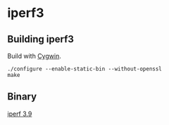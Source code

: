 # iperf3

## Building iperf3

Build with [Cygwin](https://www.cygwin.com).


~~~
./configure --enable-static-bin --without-openssl
make
~~~

## Binary

[iperf 3.9](https://github.com/pengelana/iperf3/releases)


